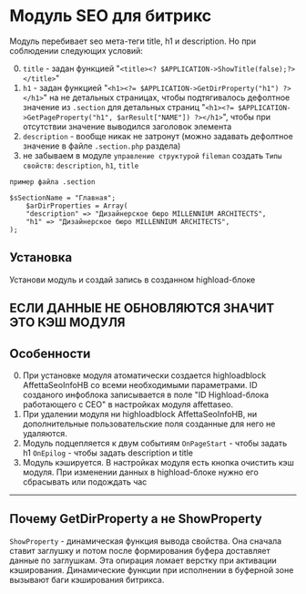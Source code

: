 # Модуль SEO для битрикс

Модуль перебивает seo мета-теги title, h1 и description.
Но при соблюдении следующих условий:

0. `title` - задан функцией "`<title><? $APPLICATION->ShowTitle(false);?> </title>`"
1. `h1` - задан функцией "`<h1><?= $APPLICATION->GetDirProperty("h1") ?></h1>`" на не детальных страницах, чтобы подтягивалось дефолтное значение из `.section` для детальных страниц "`<h1><?= $APPLICATION->GetPageProperty("h1", $arResult["NAME"]) ?></h1>`", чтобы при отсутствии значение выводился заголовок элемента
2. `description` - вообще никак не затронут (можно задавать дефолтное значение в файле `.section.php` раздела)
3.  не забываем в модуле `управление структурой` `fileman` создать `Типы свойств`: `description`, `h1`, `title`

`пример файла .section`
```
$sSectionName = "Главная";
    $arDirProperties = Array(
    "description" => "Дизайнерское бюро MILLENNIUM ARCHITECTS",
    "h1" => "Дизайнерское бюро MILLENNIUM ARCHITECTS",
);
```
## Установка
Установи модуль и создай запись в созданном highload-блоке

## ЕСЛИ ДАННЫЕ НЕ ОБНОВЛЯЮТСЯ ЗНАЧИТ ЭТО КЭШ МОДУЛЯ

## Особенности

0. При установке модуля атоматически создается highloadblock AffettaSeoInfoHB со всеми необходимыми параметрами. ID созданого инфоблока записывается в поле "ID Highload-блока работающего с СЕО" в настройках модуля affettaseo.
1. При удалении модуля ни highloadblock AffettaSeoInfoHB, ни дополнительные пользовательские поля созданные для него не удаляются.
2. Модуль подцепляется к двум событиям `OnPageStart` - чтобы задать h1 `OnEpilog` - чтобы задать description и title
3. Модуль кэшируется. В настройках модуля есть кнопка очистить кэш модуля. При изменении данных в highload-блоке нужно его сбрасывать или подождать час
___
## Почему GetDirProperty а не ShowProperty

`ShowProperty` - динамическая функция вывода свойства. Она сначала ставит заглушку и потом после формирования буфера доставляет данные по заглушкам. Эта опирация ломает верстку при активации кэширования. Динамические функции при исполнении в буферной зоне вызывают баги кэширования битрикса. 
